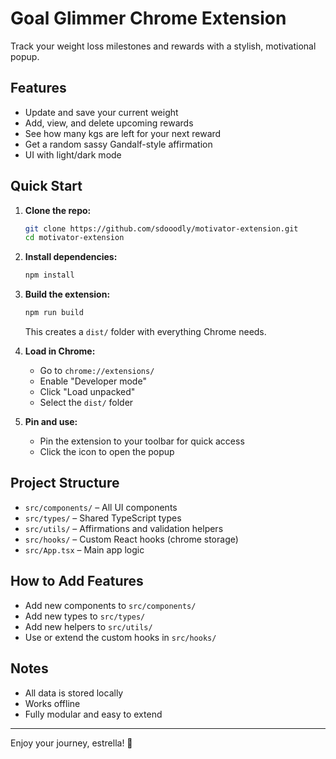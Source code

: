 # Goal Glimmer Chrome Extension

Track your weight loss milestones and rewards with a stylish, motivational popup.

## Features
- Update and save your current weight
- Add, view, and delete upcoming rewards
- See how many kgs are left for your next reward
- Get a random sassy Gandalf-style affirmation
- UI with light/dark mode

## Quick Start

1. **Clone the repo:**
   ```bash
   git clone https://github.com/sdooodly/motivator-extension.git
   cd motivator-extension
   ```

2. **Install dependencies:**
   ```bash
   npm install
   ```

3. **Build the extension:**
   ```bash
   npm run build
   ```
   This creates a `dist/` folder with everything Chrome needs.

4. **Load in Chrome:**
   - Go to `chrome://extensions/`
   - Enable "Developer mode"
   - Click "Load unpacked"
   - Select the `dist/` folder

5. **Pin and use:**
   - Pin the extension to your toolbar for quick access
   - Click the icon to open the popup

## Project Structure
- `src/components/` – All UI components
- `src/types/` – Shared TypeScript types
- `src/utils/` – Affirmations and validation helpers
- `src/hooks/` – Custom React hooks (chrome storage)
- `src/App.tsx` – Main app logic

## How to Add Features
- Add new components to `src/components/`
- Add new types to `src/types/`
- Add new helpers to `src/utils/`
- Use or extend the custom hooks in `src/hooks/`

## Notes
- All data is stored locally
- Works offline
- Fully modular and easy to extend

---
Enjoy your journey, estrella! 🌟